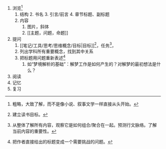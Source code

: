 1. 浏览[^1]
	1. 结构
		2. 书名
		3. 引言/前言
		4. 章节标题、副标题
	2. 内容
		1. 图片，斜体
		2. [[主题，问题，命题]] 
2. 提问
	1. [[笔记/工具/思考/思维概念/目标|目标]][^2]，任务[^3]，
	2. 列出学科所有重要概念，找到其中关系
	3. 把标题用问题重新表述[^4]
		1. 如“梦境解析的基础”：解梦工作是如何产生的？对解梦的最初想法是什么？
3. 阅读
4. 记忆
5. 复习

[^1]: 粗略，大致了解，而不是像小说、叙事文学一样直接从头开始。
[^2]: 建立读书目标。
[^3]: 从整体了解所有内容，观察它是如何组合/聚合在一起。预测行文脉络。了解当前内容的重要性。
[^4]: 把作者直接给出的标题变成一个需要挑战的问题。
